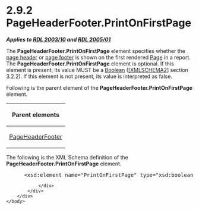<html dir="LTR" xmlns:mshelp="http://msdn.microsoft.com/mshelp" xmlns:ddue="http://ddue.schemas.microsoft.com/authoring/2003/5" xmlns:xlink="http://www.w3.org/1999/xlink" xmlns:tool="http://www.microsoft.com/tooltip">
    <head>
        <meta http-equiv="Content-Type" content="text/html; CHARSET=utf-8"></meta>
        <meta name="save" content="history"></meta>
        <title>2.9.2 PageHeaderFooter.PrintOnFirstPage</title>
        <xml>
            <mshelp:toctitle title="2.9.2 PageHeaderFooter.PrintOnFirstPage"></mshelp:toctitle>
            <mshelp:rltitle title="[MS-RDL]: PageHeaderFooter.PrintOnFirstPage"></mshelp:rltitle>
            <mshelp:keyword index="A" term="38b54e20-51b5-423c-ae5e-df1cb3692546"></mshelp:keyword>
            <mshelp:attr name="DCSext.ContentType" value="open specification"></mshelp:attr>
            <mshelp:attr name="AssetID" value="38b54e20-51b5-423c-ae5e-df1cb3692546"></mshelp:attr>
            <mshelp:attr name="TopicType" value="kbRef"></mshelp:attr>
            <mshelp:attr name="DCSext.Title" value="[MS-RDL]: PageHeaderFooter.PrintOnFirstPage" />
        </xml>
    </head>
    <body>
        <div id="header">
            <h1 class="heading">2.9.2 PageHeaderFooter.PrintOnFirstPage</h1>
        </div>
        <div id="mainSection">
            <div id="mainBody">
                <div id="allHistory" class="saveHistory"></div>
                <div id="sectionSection0" class="section" name="collapseableSection">
                    

<p><b><i>Applies to </i></b><a href="a7e2ad00-07c8-4f6d-80ab-3ad55df7b233.htm"><b><i>RDL 2003/10</i></b></a><b>
<i>and </i></b><a href="3ebe2912-4958-4832-b391-cad1f5e13338.htm"><b><i>RDL 2005/01</i></b></a></p>

<p>The <b>PageHeaderFooter.PrintOnFirstPage</b> element
specifies whether the <a href="b2482b3f-74ab-4ca8-a9e5-c07955011743.htm#gt_a73b2d47-4b68-452a-ad1b-07d4969f0de9">page
header</a> or <a href="b2482b3f-74ab-4ca8-a9e5-c07955011743.htm#gt_dac27eb1-8ce6-4312-94ca-0e9566fe9046">page footer</a>
is shown on the first rendered <a href="b5e525d5-00d6-4e1a-8813-55f327da6b4c.htm">Page</a> in a report. The <b>PageHeaderFooter.PrintOnFirstPage</b>
element is optional. If this element is present, its value MUST be a <a href="4802fa14-3619-43fa-9898-3acab160a24c.htm">Boolean</a> (<a href="https://go.microsoft.com/fwlink/?LinkId=90610">[XMLSCHEMA2]</a> section
3.2.2). If this element is not present, its value is interpreted as false.</p>

<p>Following is the parent element of the <b>PageHeaderFooter.PrintOnFirstPage</b>
element.</p>

<table>
 <thead>
  <tr>
   <th>
   <p>Parent elements</p>
   </th>
  </tr>
 </thead>
 <tr>
  <td>
  <p><a href="ddc35223-1cb6-4136-823b-e72a3d12e1f9.htm">PageHeaderFooter</a></p>
  </td>
 </tr>
</table>

<p>The following is the XML Schema definition of the <b>PageHeaderFooter.PrintOnFirstPage</b>
element.</p>

<dl>
<dd>
<div><pre> &lt;xsd:element name=&quot;PrintOnFirstPage&quot; type=&quot;xsd:boolean&quot; minOccurs=&quot;0&quot; /&gt;
</pre></div>
</dd></dl>


                </div>
            </div>
        </div>
    </body>
</html>